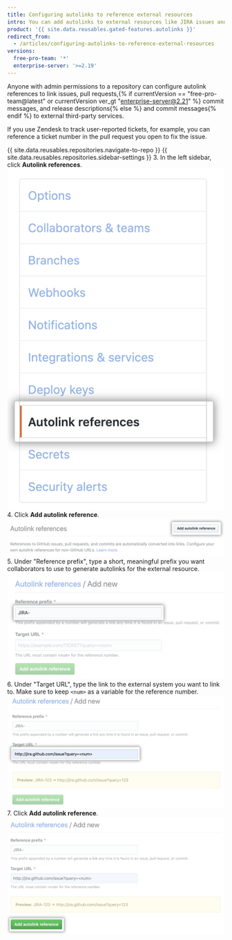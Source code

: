 ```yaml
---
title: Configuring autolinks to reference external resources
intro: You can add autolinks to external resources like JIRA issues and Zendesk tickets to help streamline your workflow.
product: '{{ site.data.reusables.gated-features.autolinks }}'
redirect_from:
  - /articles/configuring-autolinks-to-reference-external-resources
versions:
  free-pro-team: '*'
  enterprise-server: '>=2.19'
---
```


Anyone with admin permissions to a repository can configure autolink references to link issues, pull requests,{% if currentVersion == "free-pro-team@latest" or currentVersion ver_gt "enterprise-server@2.21" %} commit messages, and release descriptions{% else %} and commit messages{% endif %} to external third-party services.

If you use Zendesk to track user-reported tickets, for example, you can reference a ticket number in the pull request you open to fix the issue.

{{ site.data.reusables.repositories.navigate-to-repo }}
{{ site.data.reusables.repositories.sidebar-settings }}
3. In the left sidebar, click **Autolink references**. ![Autolink references tab in the left sidebar](/assets/images/help/repository/autolink-references-tab.png)
4. Click **Add autolink reference**. ![Button to fill out autolink reference information](/assets/images/help/repository/add-autolink-reference-details.png)
5. Under "Reference prefix", type a short, meaningful prefix you want collaborators to use to generate autolinks for the external resource. ![Field to type abbreviation for external system](/assets/images/help/repository/add-reference-prefix-field.png)
6. Under "Target URL", type the link to the external system you want to link to. Make sure to keep `<num>` as a variable for the reference number. ![Field to type URL to external system](/assets/images/help/repository/add-target-url-field.png)
7. Click **Add autolink reference**. ![Button to add autolink reference](/assets/images/help/repository/add-autolink-reference.png)
